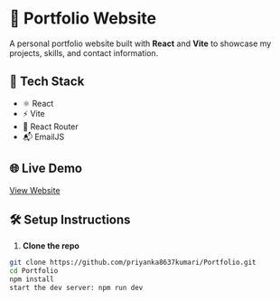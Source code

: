 # 💼 Portfolio Website

A personal portfolio website built with **React** and **Vite** to showcase my projects, skills, and contact information.

## 🚀 Tech Stack

- ⚛️ React
- ⚡ Vite
- 📁 React Router
- 📬 EmailJS

## 🌐 Live Demo

[View Website](https://priyanka08-portfolio.netlify.app/)


## 🛠️ Setup Instructions

1. **Clone the repo**

```bash
git clone https://github.com/priyanka8637kumari/Portfolio.git
cd Portfolio 
npm install
start the dev server: npm run dev







